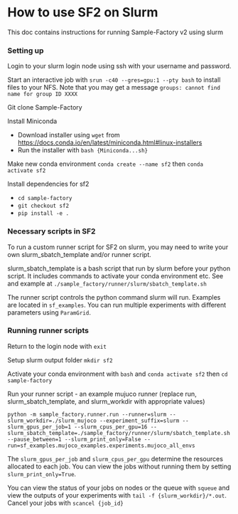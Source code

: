 # How to use SF2 on Slurm

This doc contains instructions for running Sample-Factory v2 using slurm

### Setting up

Login to your slurm login node using ssh with your username and password.

Start an interactive job with `srun -c40 --gres=gpu:1 --pty bash` to install files to your NFS. 
Note that you may get a message `groups: cannot find name for group ID XXXX`

Git clone Sample-Factory

Install Miniconda
- Download installer using `wget` from https://docs.conda.io/en/latest/miniconda.html#linux-installers
- Run the installer with `bash {Miniconda...sh}`

Make new conda environment `conda create --name sf2` then `conda activate sf2`

Install dependencies for sf2
- `cd sample-factory`
- `git checkout sf2`
- `pip install -e .`

### Necessary scripts in SF2

To run a custom runner script for SF2 on slurm, you may need to write your own slurm_sbatch_template and/or runner script.

slurm_sbatch_template is a bash script that run by slurm before your python script. It includes commands to activate your conda environment etc. See and example at `./sample_factory/runner/slurm/sbatch_template.sh `

The runner script controls the python command slurm will run. Examples are located in `sf_examples`. You can run multiple experiments with different parameters using `ParamGrid`.   

### Running runner scripts

Return to the login node with `exit`

Setup slurm output folder `mkdir sf2` 

Activate your conda environment with `bash` and `conda activate sf2` then `cd sample-factory`

Run your runner script - an example mujuco runner (replace run, slurm_sbatch_template, and slurm_workdir with appropriate values)
```
python -m sample_factory.runner.run --runner=slurm --slurm_workdir=./slurm_mujoco --experiment_suffix=slurm --slurm_gpus_per_job=1 --slurm_cpus_per_gpu=16 --slurm_sbatch_template=./sample_factory/runner/slurm/sbatch_template.sh --pause_between=1 --slurm_print_only=False --run=sf_examples.mujoco_examples.experiments.mujoco_all_envs
```

The `slurm_gpus_per_job` and `slurm_cpus_per_gpu` determine the resources allocated to each job. You can view the jobs without running them by setting `slurm_print_only=True`.

You can view the status of your jobs on nodes or the queue with `squeue` and view the outputs of your experiments with `tail -f {slurm_workdir}/*.out`. Cancel your jobs with `scancel {job_id}`
